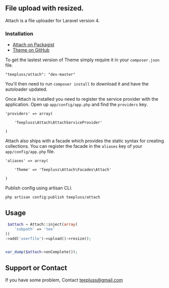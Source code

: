 ## File upload with resized.

Attach is a file uploader for Laravel version 4.

### Installation

- [Attach on Packagist](https://packagist.org/packages/teepluss/attach)
- [Theme on GitHub](https://github.com/teepluss/laravel4-attach.git)

To get the lastest version of Theme simply require it in your `composer.json` file.

~~~
"teepluss/attach": "dev-master"
~~~

You'll then need to run `composer install` to download it and have the autoloader updated.

Once Attach is installed you need to register the service provider with the application. Open up `app/config/app.php` and find the `providers` key.

~~~
'providers' => array(

    'Teepluss\Attach\AttachServiceProvider'

)
~~~

Attach also ships with a facade which provides the static syntax for creating collections. You can register the facade in the `aliases` key of your `app/config/app.php` file.

~~~
'aliases' => array(

    'Theme' => 'Teepluss\Attach\Facades\Attach'

)
~~~

Publish config using artisan CLI.

~~~
php artisan config:publish teepluss/attach
~~~

## Usage

~~~php
 $attach = Attach::inject(array(
    'subpath' => 'tee'
))
->add('userfile')->upload()->resize();


var_dump($attach->onComplete());
~~~

## Support or Contact

If you have some problem, Contact teepluss@gmail.com
